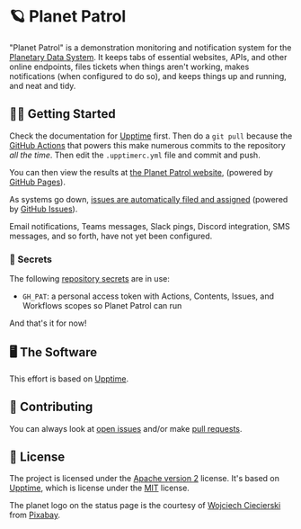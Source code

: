# 🪐 Planet Patrol

"Planet Patrol" is a demonstration monitoring and notification system for the [Planetary Data System](https://pds.nasa.gov/). It keeps tabs of essential websites, APIs, and other online endpoints, files tickets when things aren't working, makes notifications (when configured to do so), and keeps things up and running, and neat and tidy.

## 🏃‍♀️ Getting Started

Check the documentation for [Upptime](https://upptime.js.org/) first. Then do a `git pull` because the [GitHub Actions](https://github.com/features/actions) that powers this make numerous commits to the repository _all the time_. Then edit the `.upptimerc.yml` file and commit and push.

You can then view the results at [the Planet Patrol website](https://nasa-pds-engineering-node.github.io/PlanetPatrol/), (powered by [GitHub Pages](https://pages.github.com)).

As systems go down, [issues are automatically filed and assigned](https://github.com/nasa-pds-engineering-node/PlanetPatrol/issues) (powered by [GitHub Issues](https://docs.github.com/en/issues/tracking-your-work-with-issues/about-issues)).

Email notifications, Teams messages, Slack pings, Discord integration, SMS messages, and so forth, have not yet been configured.

### 🤫 Secrets

The following [repository secrets](https://github.com/nasa-pds-engineering-node/PlanetPatrol/settings/secrets/actions) are in use:

- `GH_PAT`: a personal access token with Actions, Contents, Issues, and Workflows scopes so Planet Patrol can run

And that's it for now!

## 🖥 The Software

This effort is based on [Upptime](https://upptime.js.org/).

## 👥 Contributing

You can always look at [open issues](https://github.com/nasa-pds-engineering-node/PlanetPatrol/issues) and/or make [pull requests](https://github.com/nasa-pds-engineering-node/PlanetPatrol/pulls).

## 📃 License

The project is licensed under the [Apache version 2](LICENSE.md) license. It's based on [Upptime](https://upptime.js.org/), which is license under the [MIT](LICENSE) license.

The planet logo on the status page is the courtesy of <a href="https://pixabay.com/users/program_solaris-16735824/?utm_source=link-attribution&utm_medium=referral&utm_campaign=image&utm_content=7123123">Wojciech Ciecierski</a> from <a href="https://pixabay.com//?utm_source=link-attribution&utm_medium=referral&utm_campaign=image&utm_content=7123123">Pixabay</a>.
